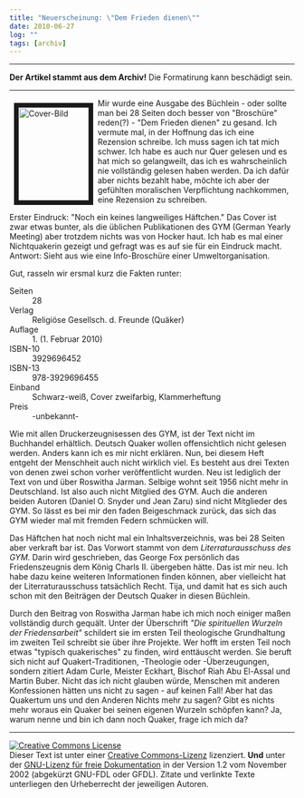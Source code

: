 ```yaml
---
title: "Neuerscheinung: \"Dem Frieden dienen\""
date: 2010-06-27
log: ""
tags: [archiv]
---
```

<hr><b>Der Artikel stammt aus dem Archiv!</b> Die Formatirung kann beschädigt sein.<hr>
<p><a style="" href="http://www.the-independent-friend.de/?q=system/files/buchcover_gym_net.JPG"><img align="left" width="124" vspace="8" hspace="8" height="164" border="8" src="http://www.the-independent-friend.de/?q=system/files/buchcover_gym_net.JPG" alt="Cover-Bild" /></a>Mir wurde eine Ausgabe des B&uuml;chlein - oder sollte man bei 28 Seiten doch besser von &quot;Brosch&uuml;re&quot; reden(?) - &quot;Dem Frieden dienen&quot; zu gesand. Ich vermute mal, in der Hoffnung das ich eine Rezension schreibe. Ich muss sagen ich tat mich schwer. Ich habe es auch nur Quer gelesen und es hat mich so gelangweilt, das ich es wahrscheinlich nie vollst&auml;ndig gelesen haben werden. Da ich daf&uuml;r aber nichts bezahlt habe, m&ouml;chte ich aber der gef&uuml;hlten moralischen Verpflichtung nachkommen, eine Rezension zu schreiben.</p>
<!--break-->
<p>Erster Eindruck: &quot;Noch ein keines langweiliges H&auml;ftchen.&quot; Das Cover ist zwar etwas bunter, als die &uuml;blichen Publikationen des GYM (German Yearly Meeting) aber trotzdem nichts was von Hocker haut. Ich hab es mal einer Nichtquakerin gezeigt und gefragt was es auf sie f&uuml;r ein Eindruck macht. Antwort: Sieht aus wie eine Info-Brosch&uuml;re einer Umweltorganisation.</p>
<p>Gut, rasseln wir ersmal kurz die Fakten runter:</p>
<dl>
    <dt>Seiten</dt>
    <dd>28</dd>
    <dt>Verlag</dt>
    <dd>Religi&ouml;se Gesellsch. d. Freunde (Qu&auml;ker)</dd>
    <dt>Auflage</dt>
    <dd>1. (1. Februar 2010)</dd>
    <dt>ISBN-10</dt>
    <dd>3929696452</dd>
    <dt>ISBN-13</dt>
    <dd>978-3929696455</dd>
    <dt>Einband</dt>
    <dd>Schwarz-wei&szlig;, Cover zweifarbig, Klammerheftung</dd>
    <dt>Preis</dt>
    <dd>-unbekannt-</dd>
</dl>
<p>Wie mit allen Druckerzeugnisessen des GYM, ist der Text nicht im Buchhandel erh&auml;ltlich. Deutsch Quaker wollen offensichtlich nicht gelesen werden. Anders kann ich es mir nicht erkl&auml;ren. Nun, bei diesem Heft entgeht der Menschheit auch nicht wirklich viel. Es besteht aus drei Texten von denen zwei schon vorher ver&ouml;ffentlicht wurden. Neu ist lediglich der Text von und &uuml;ber Roswitha Jarman. Selbige wohnt seit 1956 nicht mehr in Deutschland. Ist also auch nicht Mitglied des GYM. Auch die anderen beiden Autoren (Daniel O. Snyder und Jean Zaru) sind nicht Mitglieder des GYM. So l&auml;sst es bei mir den faden Beigeschmack zur&uuml;ck, das sich das GYM wieder mal mit fremden Federn schm&uuml;cken will.</p>
<p>Das H&auml;ftchen hat noch nicht mal ein Inhaltsverzeichnis, was bei 28 Seiten aber verkraft bar ist. Das Vorwort stammt von dem <i>Literraturausschuss des GYM</i>. Darin wird geschrieben, das George Fox pers&ouml;nlich das Friedenszeugnis dem K&ouml;nig Charls II. &uuml;bergeben h&auml;tte. Das ist mir neu. Ich habe dazu keine weiteren Informationen finden k&ouml;nnen, aber vielleicht hat der Literraturausschuss tats&auml;chlich Recht. Tija, und damit hat es sich auch schon mit den Beitr&auml;gen der Deutsch Quaker in diesen B&uuml;chlein.</p>
<p>Durch den Beitrag von Roswitha Jarman habe ich mich noch einiger ma&szlig;en vollst&auml;ndig durch gequ&auml;lt. Unter der &Uuml;berschrift <em>&quot;Die spirituellen Wurzeln der Friedensarbeit&quot;</em> schildert sie im ersten Teil theologische Grundhaltung im zweiten Teil schreibt sie &uuml;ber ihre Projekte. Wer hofft im ersten Teil noch etwas &quot;typisch quakerisches&quot; zu finden, wird entt&auml;uscht werden. Sie beruft sich nicht auf Quakert-Traditionen, -Theologie oder -&Uuml;berzeugungen, sondern zitiert Adam Curle, Meister Eckhart, Bischof Riah Abu El-Assal und Martin Buber. Nicht das ich nicht glauben w&uuml;rde, Menschen mit anderen Konfessionen h&auml;tten uns nicht zu sagen - auf keinen Fall! Aber hat das Quakertum uns und den Anderen Nichts mehr zu sagen? Gibt es nichts mehr woraus ein Quaker bei seinen eigenen Wurzeln sch&ouml;pfen kann? Ja, warum nenne und bin ich dann noch Quaker, frage ich mich da?</p>
<hr />
<p><a rel="license" href="http://creativecommons.org/licenses/by-sa/3.0/de/"><img alt="Creative Commons License" style="border-width: 0pt;" src="http://i.creativecommons.org/l/by-sa/3.0/de/88x31.png" /></a><br />
Dieser <span xmlns:dc="http://purl.org/dc/elements/1.1/" href="http://purl.org/dc/dcmitype/Text" rel="dc:type">Text</span> ist unter einer <a rel="license" href="http://creativecommons.org/licenses/by-sa/3.0/de/">Creative Commons-Lizenz</a> lizenziert. <b>Und</b> unter der <a href="http://de.wikipedia.org/wiki/GFDL">GNU-Lizenz f&uuml;r freie Dokumentation</a> in der Version 1.2 vom November 2002 (abgek&uuml;rzt GNU-FDL oder GFDL). Zitate und verlinkte Texte unterliegen den Urheberrecht der jeweiligen Autoren.</p>
